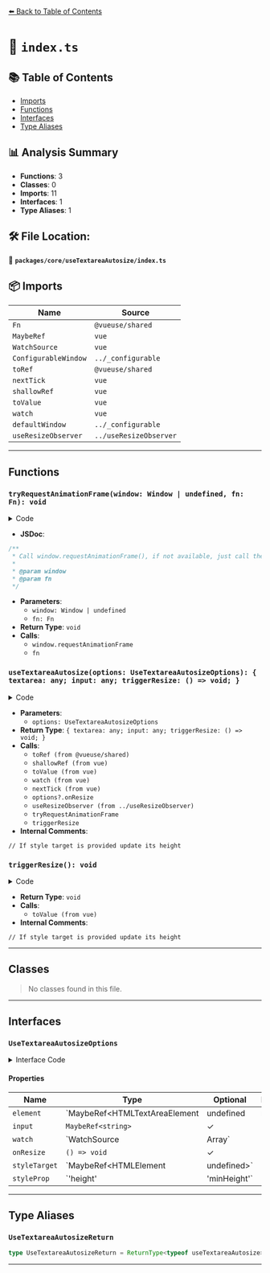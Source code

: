 [⬅️ Back to Table of Contents](../../../index.md)

# 📄 `index.ts`

## 📚 Table of Contents

- [Imports](#imports)
- [Functions](#functions)
- [Interfaces](#interfaces)
- [Type Aliases](#type-aliases)

## 📊 Analysis Summary

- **Functions**: 3
- **Classes**: 0
- **Imports**: 11
- **Interfaces**: 1
- **Type Aliases**: 1

## 🛠️ File Location:
📂 **`packages/core/useTextareaAutosize/index.ts`**

## 📦 Imports

| Name | Source |
|------|--------|
| `Fn` | `@vueuse/shared` |
| `MaybeRef` | `vue` |
| `WatchSource` | `vue` |
| `ConfigurableWindow` | `../_configurable` |
| `toRef` | `@vueuse/shared` |
| `nextTick` | `vue` |
| `shallowRef` | `vue` |
| `toValue` | `vue` |
| `watch` | `vue` |
| `defaultWindow` | `../_configurable` |
| `useResizeObserver` | `../useResizeObserver` |


---

## Functions

### `tryRequestAnimationFrame(window: Window | undefined, fn: Fn): void`

<details><summary>Code</summary>

```ts
function tryRequestAnimationFrame(
  window: Window | undefined = defaultWindow,
  fn: Fn,
) {
  if (window && typeof window.requestAnimationFrame === 'function') {
    window.requestAnimationFrame(fn)
  }
  else {
    fn()
  }
}
```
</details>

- **JSDoc**:
```ts
/**
 * Call window.requestAnimationFrame(), if not available, just call the function
 *
 * @param window
 * @param fn
 */
```

- **Parameters**:
  - `window: Window | undefined`
  - `fn: Fn`
- **Return Type**: `void`
- **Calls**:
  - `window.requestAnimationFrame`
  - `fn`
### `useTextareaAutosize(options: UseTextareaAutosizeOptions): { textarea: any; input: any; triggerResize: () => void; }`

<details><summary>Code</summary>

```ts
export function useTextareaAutosize(options: UseTextareaAutosizeOptions = {}) {
  const { window = defaultWindow } = options
  const textarea = toRef(options?.element)
  const input = toRef(options?.input ?? '')
  const styleProp = options?.styleProp ?? 'height'
  const textareaScrollHeight = shallowRef(1)
  const textareaOldWidth = shallowRef(0)

  function triggerResize() {
    if (!textarea.value)
      return

    let height = ''

    textarea.value.style[styleProp] = '1px'
    textareaScrollHeight.value = textarea.value?.scrollHeight
    const _styleTarget = toValue(options?.styleTarget)
    // If style target is provided update its height
    if (_styleTarget)
      _styleTarget.style[styleProp] = `${textareaScrollHeight.value}px`
    // else update textarea's height by updating height variable
    else
      height = `${textareaScrollHeight.value}px`

    textarea.value.style[styleProp] = height
  }

  watch([input, textarea], () => nextTick(triggerResize), { immediate: true })

  watch(textareaScrollHeight, () => options?.onResize?.())

  useResizeObserver(textarea, ([{ contentRect }]) => {
    if (textareaOldWidth.value === contentRect.width)
      return

    tryRequestAnimationFrame(window, () => {
      textareaOldWidth.value = contentRect.width
      triggerResize()
    })
  })

  if (options?.watch)
    watch(options.watch, triggerResize, { immediate: true, deep: true })

  return {
    textarea,
    input,
    triggerResize,
  }
}
```
</details>

- **Parameters**:
  - `options: UseTextareaAutosizeOptions`
- **Return Type**: `{ textarea: any; input: any; triggerResize: () => void; }`
- **Calls**:
  - `toRef (from @vueuse/shared)`
  - `shallowRef (from vue)`
  - `toValue (from vue)`
  - `watch (from vue)`
  - `nextTick (from vue)`
  - `options?.onResize`
  - `useResizeObserver (from ../useResizeObserver)`
  - `tryRequestAnimationFrame`
  - `triggerResize`
- **Internal Comments**:
```
// If style target is provided update its height
```

### `triggerResize(): void`

<details><summary>Code</summary>

```ts
function triggerResize() {
    if (!textarea.value)
      return

    let height = ''

    textarea.value.style[styleProp] = '1px'
    textareaScrollHeight.value = textarea.value?.scrollHeight
    const _styleTarget = toValue(options?.styleTarget)
    // If style target is provided update its height
    if (_styleTarget)
      _styleTarget.style[styleProp] = `${textareaScrollHeight.value}px`
    // else update textarea's height by updating height variable
    else
      height = `${textareaScrollHeight.value}px`

    textarea.value.style[styleProp] = height
  }
```
</details>

- **Return Type**: `void`
- **Calls**:
  - `toValue (from vue)`
- **Internal Comments**:
```
// If style target is provided update its height
```


---

## Classes

> No classes found in this file.


---

## Interfaces

### `UseTextareaAutosizeOptions`

<details><summary>Interface Code</summary>

```ts
export interface UseTextareaAutosizeOptions extends ConfigurableWindow {
  /** Textarea element to autosize. */
  element?: MaybeRef<HTMLTextAreaElement | undefined | null>
  /** Textarea content. */
  input?: MaybeRef<string>
  /** Watch sources that should trigger a textarea resize. */
  watch?: WatchSource | Array<WatchSource>
  /** Function called when the textarea size changes. */
  onResize?: () => void
  /** Specify style target to apply the height based on textarea content. If not provided it will use textarea it self.  */
  styleTarget?: MaybeRef<HTMLElement | undefined>
  /** Specify the style property that will be used to manipulate height. Can be `height | minHeight`. Default value is `height`. */
  styleProp?: 'height' | 'minHeight'
}
```
</details>

#### Properties

| Name | Type | Optional | Description |
|------|------|----------|-------------|
| `element` | `MaybeRef<HTMLTextAreaElement | undefined | null>` | ✓ |  |
| `input` | `MaybeRef<string>` | ✓ |  |
| `watch` | `WatchSource | Array<WatchSource>` | ✓ |  |
| `onResize` | `() => void` | ✓ |  |
| `styleTarget` | `MaybeRef<HTMLElement | undefined>` | ✓ |  |
| `styleProp` | `'height' | 'minHeight'` | ✓ |  |


---

## Type Aliases

### `UseTextareaAutosizeReturn`

```ts
type UseTextareaAutosizeReturn = ReturnType<typeof useTextareaAutosize>;
```


---